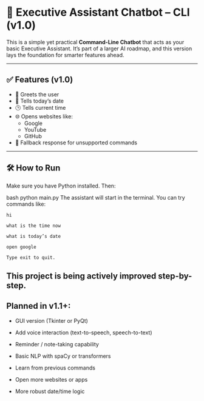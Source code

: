 # 🤖 Executive Assistant Chatbot – CLI (v1.0)

This is a simple yet practical **Command-Line Chatbot** that acts as your basic Executive Assistant. It’s part of a larger AI roadmap, and this version lays the foundation for smarter features ahead.

---

## ✅ Features (v1.0)

- 👋 Greets the user
- 📅 Tells today’s date
- 🕒 Tells current time
- 🌐 Opens websites like:
  - Google
  - YouTube
  - GitHub
- 🤖 Fallback response for unsupported commands

---

## 🛠️ How to Run

Make sure you have Python installed. Then:

bash
python main.py
The assistant will start in the terminal. You can try commands like:

    hi

    what is the time now

    what is today’s date

    open google
    
    Type exit to quit.
## This project is being actively improved step-by-step.
## Planned in v1.1+:

 - GUI version (Tkinter or PyQt)

 - Add voice interaction (text-to-speech, speech-to-text)

 - Reminder / note-taking capability

 - Basic NLP with spaCy or transformers

 - Learn from previous commands

 - Open more websites or apps

 - More robust date/time logic

